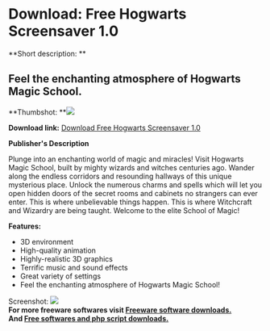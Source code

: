 # Download: Free Hogwarts Screensaver 1.0

**Short description: **

## Feel the enchanting atmosphere of Hogwarts Magic School.

  
**Thumbshot: **![](http://www.freewarefiles.com/screenshot/3dshogwarts_md.jpg)   
  
**Download link:** [Download Free Hogwarts Screensaver 1.0](http://freesoftwares.boysofts.com/Free-Hogwarts-Screensaver_program_47308.html)  
  

**Publisher's Description**  
  

Plunge into an enchanting world of magic and miracles! Visit Hogwarts Magic
School, built by mighty wizards and witches centuries ago. Wander along the
endless corridors and resounding hallways of this unique mysterious place.
Unlock the numerous charms and spells which will let you open hidden doors of
the secret rooms and cabinets no strangers can ever enter. This is where
unbelievable things happen. This is where Witchcraft and Wizardry are being
taught. Welcome to the elite School of Magic!

**Features:**

  * 3D environment 
  * High-quality animation 
  * Highly-realistic 3D graphics 
  * Terrific music and sound effects 
  * Great variety of settings 
  * Feel the enchanting atmosphere of Hogwarts Magic School! 

  
  
Screenshot: ![](http://www.freewarefiles.com/screenshot/3dshogwarts.jpg)  
**For more freeware softwares visit [Freeware software downloads.](http://freesoftwares.boysofts.com/)**   
**And [Free softwares and php script downloads.](http://www.boysofts.com/)**

